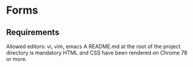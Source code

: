 # Forms

## Requirements
Allowed editors: vi, vim, emacs
A README.md at the root of the project directory is mandatory
HTML and CSS have been rendered on Chrome 78 or more.